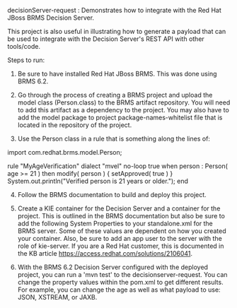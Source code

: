 decisionServer-request : Demonstrates how to integrate with the Red Hat JBoss BRMS Decision Server.

This project is also useful in illustrating how to generate a payload that can be used to integrate with the Decision Server's REST API with other tools/code.

Steps to run:

1.  Be sure to have installed Red Hat JBoss BRMS.  This was done using BRMS 6.2.

2.  Go through the process of creating a BRMS project and upload the model class (Person.class) to the BRMS artifact repository.  You will need to add this artifact as a dependency to the project.  You may also have to add the model package to project package-names-whitelist file that is located in the repository of the project.

3.  Use the Person class in a rule that is something along the lines of:

import com.redhat.brms.model.Person;

rule "MyAgeVerification"
	dialect "mvel"
	no-loop true
	when
		person : Person( age >= 21 )
	then
		modify( person ) {
				setApproved( true )
		}
		System.out.println("Verified person is 21 years or older.");
end

4.  Follow the BRMS documentation to build and deploy this project.

5.  Create a KIE container for the Decision Server and a container for the project.  This is outlined in the BRMS documentation but also be sure to add the following System Properties to your standalone.xml for the BRMS server.  Some of these values are dependent on how you created your container.  Also, be sure to add an app user to the server with the role of kie-server.  If you are a Red Hat customer, this is documented in the KB article https://access.redhat.com/solutions/2106041.

<system-properties>
        <property name="org.kie.server.repo" value="${jboss.server.data.dir}"/>
        <property name="org.kie.example" value="true"/>
        <property name="org.jbpm.designer.perspective" value="ruleflow"/>
        <property name="org.kie.server.user" value="brmsAdmin"></property>
        <property name="org.kie.server.pwd" value="CHANGEME"></property>
        <property name="org.kie.server.location" value="http://localhost:8080/kie-server/services/rest/server"></property>
        <property name="org.kie.server.controller" value="http://localhost:8080/business-central/rest/controller"></property>
        <property name="org.kie.server.controller.user" value="kieServerUser"></property>
        <property name="org.kie.server.controller.pwd" value="CHANGEME"></property>
        <property name="org.jbpm.server.ext.disabled" value="true"></property>
        <property name="org.kie.server.id" value="myKieServer"></property>
    </system-properties>
    
6.  With the BRMS 6.2 Decision Server configured with the deployed project, you can run a 'mvn test' to the decisionserver-request.  You can change the property values within the pom.xml to get different results.  For example, you can change the age as well as what payload to use:  JSON, XSTREAM, or JAXB.

